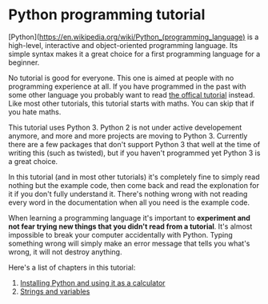 # Python programming tutorial

[Python](https://en.wikipedia.org/wiki/Python_(programming_language) is a high-level, interactive and object-oriented programming language. Its simple syntax makes it a great choice for a first programming language for a beginner.

No tutorial is good for everyone. This one is aimed at people with no programming experience at all. If you have programmed in the past with some other language you probably want to read [the offical tutorial](https://docs.python.org/3/tutorial/) instead. Like most other tutorials, this tutorial starts with maths. You can skip that if you hate maths.

This tutorial uses Python 3. Python 2 is not under active developement anymore, and more and more projects are moving to Python 3. Currently there are a few packages that don't support Python 3 that well at the time of writing this (such as twisted), but if you haven't programmed yet Python 3 is a great choice.

In this tutorial (and in most other tutorials) it's completely fine to simply read nothing but the example code, then come back and read the explonation for it if you don't fully understand it. There's nothing wrong with not reading every word in the documentation when all you need is the example code.

When learning a programming language it's important to **experiment and not fear trying new things that you didn't read from a tutorial**. It's almost impossible to break your computer accidentally with Python. Typing something wrong will simply make an error message that tells you what's wrong, it will not destroy anything.

Here's a list of chapters in this tutorial:

1. [Installing Python and using it as a calculator](1.md)
2. [Strings and variables](2.md)

